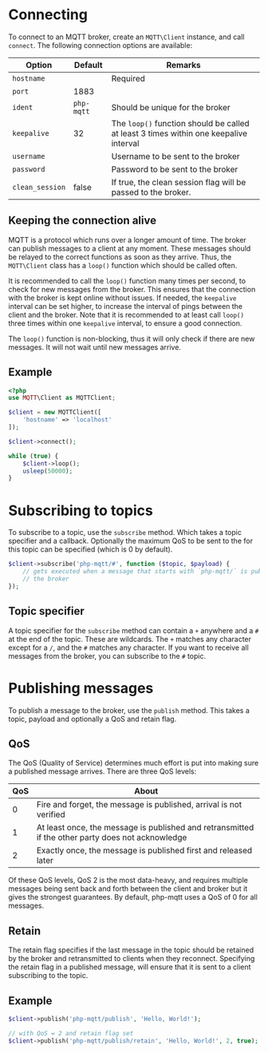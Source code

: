 # Connecting

To connect to an MQTT broker, create an `MQTT\Client` instance, and call
`connect`. The following connection options are available:

| Option          | Default    | Remarks                                                                               |
|-----------------|------------|---------------------------------------------------------------------------------------|
| `hostname`      |            | Required                                                                              |
| `port`          | 1883       |                                                                                       |
| `ident`         | `php-mqtt` | Should be unique for the broker                                                       |
| `keepalive`     | 32         | The `loop()` function should be called at least 3 times within one keepalive interval |
| `username`      |            | Username to be sent to the broker                                                     |
| `password`      |            | Password to be sent to the broker                                                     |
| `clean_session` | false      | If true, the clean session flag will be passed to the broker.                         |


## Keeping the connection alive

MQTT is a protocol which runs over a longer amount of time. The broker can
publish messages to a client at any moment. These messages should be relayed to
the correct functions as soon as they arrive. Thus, the `MQTT\Client` class has
a `loop()` function which should be called often.

It is recommended to call the `loop()` function many times per second, to check
for new messages from the broker. This ensures that the connection with the
broker is kept online without issues. If needed, the `keepalive` interval can be
set higher, to increase the interval of pings between the client and the broker.
Note that it is recommended to at least call `loop()` three times within one
`keepalive` interval, to ensure a good connection.

The `loop()` function is non-blocking, thus it will only check if there are new
messages. It will not wait until new messages arrive.

## Example

```php
<?php
use MQTT\Client as MQTTClient;

$client = new MQTTClient([
    'hostname' => 'localhost'
]);

$client->connect();

while (true) {
    $client->loop();
    usleep(50000);
}
```

# Subscribing to topics

To subscribe to a topic, use the `subscribe` method. Which takes a topic
specifier and a callback. Optionally the maximum QoS to be sent to the
for this topic can be specified (which is 0 by default).

``` php
$client->subscribe('php-mqtt/#', function ($topic, $payload) {
    // gets executed when a message that starts with `php-mqtt/` is published to
    // the broker
});
```

## Topic specifier

A topic specifier for the `subscribe` method can contain a `+` anywhere and a
`#` at the end of the topic. These are wildcards. The `+` matches any character
except for a `/`, and the `#` matches any character. If you want to receive all
messages from the broker, you can subscribe to the `#` topic.

# Publishing messages

To publish a message to the broker, use the `publish` method. This takes a
topic, payload and optionally a QoS and retain flag.

## QoS

The QoS (Quality of Service) determines much effort is put into making sure a
published message arrives. There are three QoS levels:

| QoS | About                                                                                             |
|-----|---------------------------------------------------------------------------------------------------|
| 0   | Fire and forget, the message is published, arrival is not verified                                |
| 1   | At least once, the message is published and retransmitted if the other party does not acknowledge |
| 2   | Exactly once, the message is published first and released later                                   |

Of these QoS levels, QoS 2 is the most data-heavy, and requires multiple
messages being sent back and forth between the client and broker but it gives
the strongest guarantees. By default, php-mqtt uses a QoS of 0 for all messages.

## Retain

The retain flag specifies if the last message in the topic should be retained by
the broker and retransmitted to clients when they reconnect. Specifying the
retain flag in a published message, will ensure that it is sent to a client
subscribing to the topic.

## Example

``` php
$client->publish('php-mqtt/publish', 'Hello, World!');

// with QoS = 2 and retain flag set
$client->publish('php-mqtt/publish/retain', 'Hello, World!', 2, true);
```
